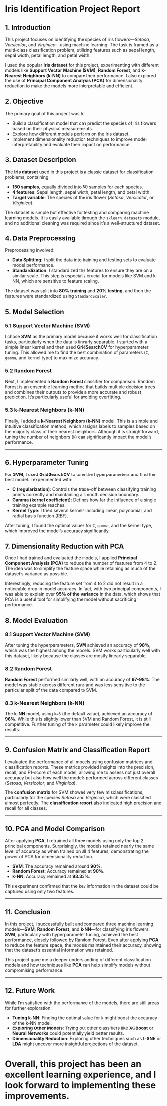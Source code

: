 # Iris Identification Project Report

## 1. Introduction

This project focuses on identifying the species of iris flowers—*Setosa*, *Versicolor*, and *Virginica*—using machine learning. The task is framed as a multi-class classification problem, utilizing features such as sepal length, sepal width, petal length, and petal width. 

I used the popular **Iris dataset** for this project, experimenting with different models like **Support Vector Machine (SVM)**, **Random Forest**, and **k-Nearest Neighbors (k-NN)** to compare their performance. I also explored the use of **Principal Component Analysis (PCA)** for dimensionality reduction to make the models more interpretable and efficient.

## 2. Objective

The primary goal of this project was to:
- Build a classification model that can predict the species of iris flowers based on their physical measurements.
- Explore how different models perform on the Iris dataset.
- Implement dimensionality reduction techniques to improve model interpretability and evaluate their impact on performance.

## 3. Dataset Description

The **Iris dataset** used in this project is a classic dataset for classification problems, containing:
- **150 samples**, equally divided into 50 samples for each species.
- **4 features**: Sepal length, sepal width, petal length, and petal width.
- **Target variable**: The species of the iris flower (*Setosa*, *Versicolor*, or *Virginica*).

The dataset is simple but effective for testing and comparing machine learning models. It is easily available through the `sklearn.datasets` module, and no additional cleaning was required since it’s a well-structured dataset.

## 4. Data Preprocessing

Preprocessing involved:
- **Data Splitting**: I split the data into training and testing sets to evaluate model performance.
- **Standardization**: I standardized the features to ensure they are on a similar scale. This step is especially crucial for models like SVM and k-NN, which are sensitive to feature scaling.

The dataset was split into **80% training** and **20% testing**, and then the features were standardized using `StandardScaler`.

## 5. Model Selection

### 5.1 Support Vector Machine (SVM)

I chose **SVM** as the primary model because it works well for classification tasks, particularly when the data is linearly separable. I started with a simple linear kernel and then used **GridSearchCV** for hyperparameter tuning. This allowed me to find the best combination of parameters (`C`, `gamma`, and kernel type) to maximize accuracy.

### 5.2 Random Forest

Next, I implemented a **Random Forest** classifier for comparison. Random Forest is an ensemble learning method that builds multiple decision trees and combines their outputs to provide a more accurate and robust prediction. It’s particularly useful for avoiding overfitting.

### 5.3 k-Nearest Neighbors (k-NN)

Finally, I added a **k-Nearest Neighbors (k-NN)** model. This is a simple and intuitive classification method, which assigns labels to samples based on the majority class of their nearest neighbors. Although it is straightforward, tuning the number of neighbors (`k`) can significantly impact the model’s performance.

---

## 6. Hyperparameter Tuning

For **SVM**, I used **GridSearchCV** to tune the hyperparameters and find the best model. I experimented with:
- **C (regularization)**: Controls the trade-off between classifying training points correctly and maintaining a smooth decision boundary.
- **Gamma (kernel coefficient)**: Defines how far the influence of a single training example reaches.
- **Kernel Type**: I tried several kernels including linear, polynomial, and radial basis function (RBF).

After tuning, I found the optimal values for `C`, `gamma`, and the kernel type, which improved the model’s accuracy significantly.

## 7. Dimensionality Reduction with PCA

Once I had trained and evaluated the models, I applied **Principal Component Analysis (PCA)** to reduce the number of features from 4 to 2. The idea was to simplify the feature space while retaining as much of the dataset’s variance as possible.

Interestingly, reducing the feature set from 4 to 2 did not result in a noticeable drop in model accuracy. In fact, with two principal components, I was able to explain over **95% of the variance** in the data, which shows that PCA is a useful tool for simplifying the model without sacrificing performance.

## 8. Model Evaluation

### 8.1 Support Vector Machine (SVM)

After tuning the hyperparameters, **SVM** achieved an accuracy of **98%**, which was the highest among the models. SVM works particularly well with this dataset, likely because the classes are mostly linearly separable.

### 8.2 Random Forest

**Random Forest** performed similarly well, with an accuracy of **97-98%**. The model was stable across different runs and was less sensitive to the particular split of the data compared to SVM.

### 8.3 k-Nearest Neighbors (k-NN)

The **k-NN** model, using `k=5` (the default value), achieved an accuracy of **96%**. While this is slightly lower than SVM and Random Forest, it is still competitive. Further tuning of the `k` parameter could likely improve the results.

---

## 9. Confusion Matrix and Classification Report

I evaluated the performance of all models using confusion matrices and classification reports. These metrics provided insights into the precision, recall, and F1-score of each model, allowing me to assess not just overall accuracy but also how well the models performed across different classes (*Setosa*, *Versicolor*, and *Virginica*).

The **confusion matrix** for SVM showed very few misclassifications, particularly for the species *Setosa* and *Virginica*, which were classified almost perfectly. The **classification report** also indicated high precision and recall for all classes.

---

## 10. PCA and Model Comparison

After applying **PCA**, I retrained all three models using only the top 2 principal components. Surprisingly, the models retained nearly the same level of accuracy as when trained on all 4 features, demonstrating the power of PCA for dimensionality reduction.

- **SVM**: The accuracy remained around **90%**.
- **Random Forest**: Accuracy remained at **90%**.
- **k-NN**: Accuracy remained at **93.33%**.

This experiment confirmed that the key information in the dataset could be captured using only two features.

---

## 11. Conclusion

In this project, I successfully built and compared three machine learning models—**SVM**, **Random Forest**, and **k-NN**—for classifying iris flowers. **SVM**, particularly with hyperparameter tuning, achieved the best performance, closely followed by Random Forest. Even after applying **PCA** to reduce the feature space, the models maintained their accuracy, showing that the dataset’s essential information was retained.

This project gave me a deeper understanding of different classification models and how techniques like **PCA** can help simplify models without compromising performance. 

---

## 12. Future Work

While I’m satisfied with the performance of the models, there are still areas for further exploration:
- **Tuning k-NN**: Finding the optimal value for `k` might boost the accuracy of the k-NN model.
- **Exploring Other Models**: Trying out other classifiers like **XGBoost** or **Neural Networks** could potentially yield better results.
- **Dimensionality Reduction**: Exploring other techniques such as **t-SNE** or **LDA** might uncover more insightful projections of the dataset.

# Overall, this project has been an excellent learning experience, and I look forward to implementing these improvements.
